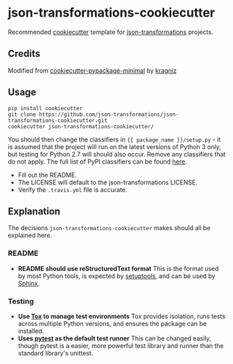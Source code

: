 json-transformations-cookiecutter
==============================

Recommended [cookiecutter](https://github.com/audreyr/cookiecutter) template for [json-transformations](https://github.com/json-transformations) projects.

Credits
-------
Modified from [cookiecutter-pypackage-minimal](https://github.com/kragniz/cookiecutter-pypackage-minimal) by [kragniz](https://github.com/kragniz)

Usage
-----

    pip install cookiecutter
    git clone https://github.com/json-transformations/json-transformations-cookiecutter.git
    cookiecutter json-transformations-cookiecutter/

You should then change the classifiers in `{{ package_name }}/setup.py` - it is assumed that the project will run on the latest versions of Python 3 only, but testing for Python 2.7 will should also occur. Remove any classifiers that do not apply. The full list of PyPI classifiers can be found [here](https://pypi.python.org/pypi?:action=list_classifiers).

* Fill out the README.
* The LICENSE will default to the json-transformations LICENSE.
* Verify the `.travis.yml` file is accurate.

Explanation
-----------

The decisions `json-transformations-cookiecutter` makes should all be explained here.

### README

* **README should use reStructuredText format**
  This is the format used by most Python tools, is expected by [setuptools](https://setuptools.readthedocs.io), and can be used by [Sphinx](http://sphinx-doc.org/).

### Testing

* **Use [Tox](https://tox.readthedocs.io) to manage test environments**
  Tox provides isolation, runs tests across multiple Python versions, and ensures the package can be installed.
* **Uses [pytest](https://docs.pytest.org) as the default test runner**
  This can be changed easily, though pytest is a easier, more powerful test library and runner than the standard library's unittest.
